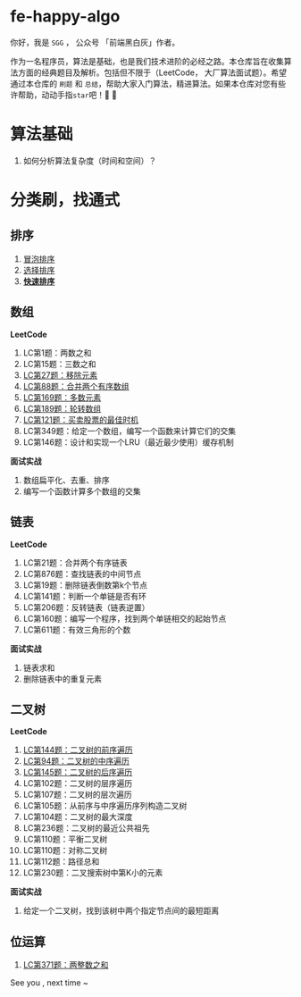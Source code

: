 # fe-happy-algo
你好，我是 `SGG` ， 公众号 「前端黑白灰」作者。

作为一名程序员，算法是基础，也是我们技术进阶的必经之路。本仓库旨在收集算法方面的经典题目及解析。包括但不限于（LeetCode， 大厂算法面试题）。希望通过本仓库的 `刷题` 和 `总结`，帮助大家入门算法，精进算法。如果本仓库对您有些许帮助，动动手指`star`吧！💪 🚀

# 算法基础

1. 如何分析算法复杂度（时间和空间）？

# 分类刷，找通式

## 排序

1. [冒泡排序](https://github.com/szjxxy/fe-happy-algo/blob/master/sort/%E5%86%92%E6%B3%A1%E6%8E%92%E5%BA%8F.js)
2. [选择排序](https://github.com/szjxxy/fe-happy-algo/blob/master/sort/%E9%80%89%E6%8B%A9%E6%8E%92%E5%BA%8F.js)
3. **[快速排序](https://github.com/szjxxy/fe-happy-algo/blob/master/sort/%E5%BF%AB%E9%80%9F%E6%8E%92%E5%BA%8F.js)**


## 数组

**LeetCode**
1. LC第1题：两数之和
2. LC第15题：三数之和
3. [LC第27题：移除元素](https://leetcode.cn/problems/remove-element/description/)
4. [LC第88题：合并两个有序数组](https://github.com/szjxxy/fe-happy-algo/issues/2)
5. [LC第169题：多数元素](https://leetcode.cn/problems/majority-element/description/)
6. [LC第189题：轮转数组](https://leetcode.cn/problems/rotate-array/description/)
7. [LC第121题：买卖股票的最佳时机](https://leetcode.cn/problems/best-time-to-buy-and-sell-stock/description/)
8. LC第349题：给定一个数组，编写一个函数来计算它们的交集
9. LC第146题：设计和实现一个LRU（最近最少使用）缓存机制

**面试实战**
1. 数组扁平化、去重、排序
2. 编写一个函数计算多个数组的交集

## 链表

**LeetCode**
1. LC第21题：合并两个有序链表
2. LC第876题：查找链表的中间节点
3. LC第19题：删除链表倒数第k个节点
4. LC第141题：判断一个单链是否有环
5. LC第206题：反转链表（链表逆置）
6. LC第160题：编写一个程序，找到两个单链相交的起始节点
7. LC第611题：有效三角形的个数

**面试实战**
1. 链表求和
2. 删除链表中的重复元素


## 二叉树

**LeetCode**
1. [LC第144题：二叉树的前序遍历](https://github.com/szjxxy/fe-happy-algo/issues/3)
2. [LC第94题：二叉树的中序遍历](https://github.com/szjxxy/fe-happy-algo/issues/4)
3. [LC第145题：二叉树的后序遍历](https://github.com/szjxxy/fe-happy-algo/issues/5)
4. LC第102题：二叉树的层序遍历
5. LC第107题：二叉树的层次遍历
6. LC第105题：从前序与中序遍历序列构造二叉树
7. LC第104题：二叉树的最大深度
8. LC第236题：二叉树的最近公共祖先
9. LC第110题：平衡二叉树
10. LC第110题：对称二叉树
11. LC第112题：路径总和
12. LC第230题：二叉搜索树中第K小的元素

**面试实战**

1. 给定一个二叉树，找到该树中两个指定节点间的最短距离

## 位运算

1. [LC第371题：两整数之和](https://github.com/szjxxy/fe-happy-algo/issues/1)


See you , next time ~
